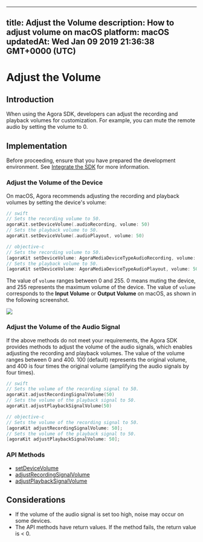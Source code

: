 
---
title: Adjust the Volume
description: How to adjust volume on macOS
platform: macOS
updatedAt: Wed Jan 09 2019 21:36:38 GMT+0000 (UTC)
---
# Adjust the Volume
## Introduction

When using the Agora SDK, developers can adjust the recording and playback volumes for customization. For example, you can mute the remote audio by setting the volume to 0.

## Implementation
Before proceeding, ensure that you have prepared the development environment. See [Integrate the SDK](../../en/Voice/mac_video.md) for more information.

### Adjust the Volume of the Device

On macOS, Agora recommends adjusting the recording and playback volumes by setting the device's volume:

```swift
// swift
// Sets the recording volume to 50.
agoraKit.setDeviceVolume(.audioRecording, volume: 50)
// Sets the playback volume to 50.
agoraKit.setDeviceVolume(.audioPlayout, volume: 50)
```

```objective-c
// objective-c
// Sets the recording volume to 50.
[agoraKit setDeviceVolume: AgoraMediaDeviceTypeAudioRecording, volume: 50]
// Sets the playback volume to 50.
[agoraKit setDeviceVolume: AgoraMediaDeviceTypeAudioPlayout, volume: 50];
```

The value of `volume` ranges between 0 and 255. 0 means muting the device, and 255 represents the maximum volume of the device.
The value of `volume` corresponds to the **Input Volume** or **Output Volume** on macOS, as shown in the following screenshot.

![](https://web-cdn.agora.io/docs-files/1542783111806)

### Adjust the Volume of the Audio Signal 

If the above methods do not meet your requirements, the Agora SDK provides methods to adjust the volume of the audio signals, which enables adjusting the recording and playback volumes.
The value of the volume ranges between 0 and 400. 100 (default) represents the original volume, and 400 is four times the original volume (amplifying the audio signals by four times).

```swift
// swift
// Sets the volume of the recording signal to 50.
agoraKit.adjustRecordingSignalVolume(50)
// Sets the volume of the playback signal to 50.
agoraKit.adjustPlaybackSignalVolume(50)
```

```objective-c
// objective-c
// Sets the volume of the recording signal to 50.
[agoraKit adjustRecordingSignalVolume: 50];
// Sets the volume of the playback signal to 50.
[agoraKit adjustPlaybackSignalVolume: 50];
```

### API Methods

- [setDeviceVolume](https://docs.agora.io/en/Voice/API%20Reference/oc/Classes/AgoraRtcEngineKit.html#//api/name/setDeviceVolume:volume:)
- [adjustRecordingSignalVolume](https://docs.agora.io/en/Voice/API%20Reference/oc/Classes/AgoraRtcEngineKit.html#//api/name/adjustRecordingSignalVolume:)
- [adjustPlaybackSignalVolume](https://docs.agora.io/en/Voice/API%20Reference/oc/Classes/AgoraRtcEngineKit.html#//api/name/adjustPlaybackSignalVolume:)

## Considerations

- If the volume of the audio signal is set too high, noise may occur on some devices.
- The API methods have return values. If the method fails, the return value is < 0.

